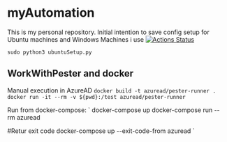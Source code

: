 # myAutomation
This is my personal repository.
Initial intention to save config setup for Ubuntu machines and Windows Machines i use
[![Actions Status](https://github.com/kzarms/myAutomation/workflows/AzureAD/badge.svg)](https://github.com/kzarms/myAutomation/actions)


`
sudo python3 ubuntuSetup.py
`

## WorkWithPester and docker

Manual execution in AzureAD
`
docker build -t azuread/pester-runner .
docker run -it --rm -v ${pwd}:/test azuread/pester-runner
`

Run from docker-compose:
`
docker-compose up
docker-compose run --rm azuread

#Retur exit code
docker-compose up --exit-code-from azuread
`